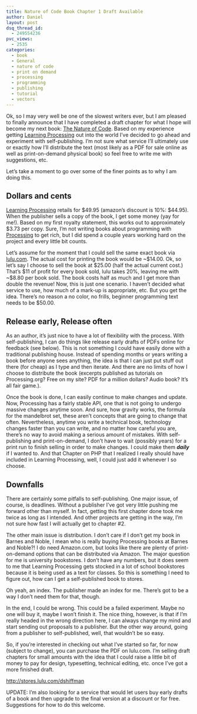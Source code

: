 ```yaml
---
title: Nature of Code Book Chapter 1 Draft Available
author: Daniel
layout: post
dsq_thread_id:
  - 249554236
pvc_views:
  - 2535
categories:
  - book
  - General
  - nature of code
  - print on demand
  - processing
  - programming
  - publishing
  - tutorial
  - vectors
---
```

<p>Ok, so I may very well be one of the slowest writers ever, but I am pleased to finally announce that I have completed a draft chapter for what I hope will become my next book: <a href="http://www.learningprocessing.com/noc/">The Nature of Code</a>.  Based on my experience getting <a href="http://www.learningprocessing.com">Learning Processing</a> out into the world I&#8217;ve decided to go ahead and experiment with self-publishing.  I&#8217;m not sure what service I&#8217;ll ultimately use or exactly how I&#8217;ll distribute the text (most likely as a PDF for sale online as well as print-on-demand physical book) so feel free to write me with suggestions, etc.  </p>
<p>Let&#8217;s take a moment to go over some of the finer points as to why I am doing this.</p>
<h2>Dollars and cents</h2>
<p><a href="http://www.learningprocessing.com">Learning Processing</a> retails for $49.95 (amazon&#8217;s discount is 10%: $44.95).  When the publisher sells a copy of the book, I get some money (yay for me!).  Based on my first royalty statement, this works out to approximately $3.73 per copy.  Sure, I&#8217;m not writing books about programming with <a href="http://www.processing.org">Processing</a> to get rich, but I did spend a couple years working hard on the project and every little bit counts.  </p>
<p>Let&#8217;s assume for the moment that I could sell the same exact book via <a href="http://www.lulu.com">lulu.com</a>.   The actual cost for printing the book would be ~$14.00.  Ok, so let&#8217;s say I choose to sell the book at $25.00 (half the actual current cost.)   That&#8217;s $11 of profit for every book sold, lulu takes 20%, leaving me with ~$8.80 per book sold.  The book costs half as much and I get more than double the revenue!  Now, this is just one scenario.  I haven&#8217;t decided what service to use, how much of a mark-up is appropriate, etc.  But you get the idea.   There&#8217;s no reason a no color, no frills, beginner programming text needs to be $50.00.</p>
<h2>Release early, Release often</h2>
<p>As an author, it&#8217;s just nice to have a lot of flexibility with the process.  With self-publishing, I can do things like release early drafts of PDFs online for feedback (see below).  This is not something I could have easily done with a traditional publishing house.  Instead of spending months or years writing a book before anyone sees anything, the idea is that I can just put stuff out there (for cheap) as I type and then iterate.  And there are no limits of how I choose to distribute the book (excerpts published as tutorials on Processing.org? Free on my site? PDF for a million dollars?  Audio book? It&#8217;s all fair game.). </p>
<p>Once the book is done, I can easily continue to make changes and update.  Now, Processing has a fairly stable API, one that is not going to undergo massive changes anytime soon.  And sure, how gravity works, the formula for the mandelbrot set, these aren&#8217;t concepts that are going to change that often.  Nevertheless, anytime you write a technical book, technology changes faster than you can write, and no matter how careful you are, there&#8217;s no way to avoid making a serious amount of mistakes.  With self-publishing and print-on-demand, I don&#8217;t have to wait (possibly years) for a print run to finish selling in order to make changes.   I could make them <b><i>daily</i></b> if I wanted to.  And that Chapter on PHP that I realized I really should have included in Learning Processing, well, I could just add it whenever I so choose.</p>
<h2>Downfalls</h2>
<p>There are certainly some pitfalls to self-publishing.  One major issue, of course, is deadlines.  Without a publisher I&#8217;ve got very little pushing me forward other than myself.  In fact, getting this first chapter done took me twice as long as I intended.  And other projects are getting in the way, I&#8217;m not sure how fast I will actually get to chapter #2.  </p>
<p>The other main issue is distribution.  I don&#8217;t care if I don&#8217;t get my book in Barnes and Noble, I mean who is really buying Processing books at Barnes and Noble?!   I do need Amazon.com, but looks like there are plenty of print-on-demand options that can be distributed via Amazon.  The major question for me is university bookstores.  I don&#8217;t have any numbers, but it does seem to me that Learning Processing gets stocked in a lot of school bookstores because it is being used as a text for classes.  So this is something I need to figure out, how can I get a self-published book to stores.</p>
<p>Oh yeah, an index.  The publisher made an index for me.  There&#8217;s got to be a way I don&#8217;t need them for that, though.</p>
<p>In the end, I could be wrong.  This could be a failed experiment.  Maybe no one will buy it, maybe I won&#8217;t finish it.  The nice thing, however, is that if I&#8217;m really headed in the wrong direction here, I can always change my mind and start sending out proposals to a publisher.  But the other way around, going from a publisher to self-published, well, that wouldn&#8217;t be so easy.</p>
<p>So, if you&#8217;re interested in checking out what I&#8217;ve started so far, for now (subject to change), you can purchase the PDF on lulu.com.  I&#8217;m selling draft chapters for small amounts with the idea that I could raise a little bit of money to pay for design, typesetting, technical editing, etc. once I&#8217;ve got a more finished draft.</p>
<p><a href="http://stores.lulu.com/dshiffman">http://stores.lulu.com/dshiffman</a></p>
<p>UPDATE: I&#8217;m also looking for a service that would let users buy early drafts of a book and then upgrade to the final version at a discount or for free.  Suggestions for how to do this welcome.</p>
